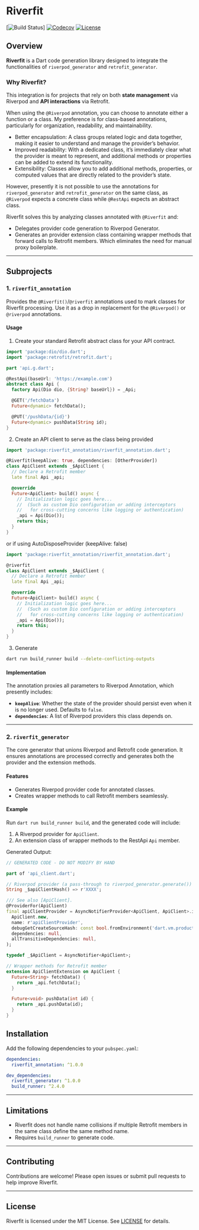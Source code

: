 # Riverfit

[![Build Status](https://github.com/digitaldem/riverfit/actions/workflows/main.yml/badge.svg)]
[![Codecov](https://codecov.io/gh/digitaldem/riverfit/graph/badge.svg?token=BIMM16FVQ6)](https://codecov.io/gh/digitaldem/riverfit)
[![License](https://img.shields.io/badge/license-MIT-blue)](https://opensource.org/licenses/MIT)


## Overview

**Riverfit** is a Dart code generation library designed to integrate the functionalities of `riverpod_generator` and `retrofit_generator`. 

### Why Riverfit?

This integration is for projects that rely on both **state management** via Riverpod and **API interactions** via Retrofit.

When using the `@Riverpod` annotation, you can choose to annotate either a function or a class. 
My preference is for class-based annotations, particularly for organization, readability, and maintainability.

- Better encapsulation: A class groups related logic and data together, making it easier to understand and manage the provider’s behavior.
- Improved readability: With a dedicated class, it’s immediately clear what the provider is meant to represent, and additional methods or properties can be added to extend its functionality.
- Extensibility: Classes allow you to add additional methods, properties, or computed values that are directly related to the provider’s state.

However, presently it is not possible to use the annotations for `riverpod_generator` and `retrofit_generator` on the same class, as `@Riverpod` expects a concrete class while `@RestApi` expects an abstract class.

Riverfit solves this by analyzing classes annotated with `@Riverfit` and:
- Delegates provider code generation to Riverpod Generator.
- Generates an provider extension class containing wrapper methods that forward calls to Retrofit members.
Which eliminates the need for manual proxy boilerplate.

---

## Subprojects

### 1. `riverfit_annotation`

Provides the `@Riverfit()`/`@riverfit` annotations used to mark classes for Riverfit processing.
Use it as a drop in replacement for the `@Riverpod()` or `@riverpod` annotations.

#### Usage

1. Create your standard Retrofit abstract class for your API contract.
```dart
import 'package:dio/dio.dart';
import 'package:retrofit/retrofit.dart';

part 'api.g.dart';

@RestApi(baseUrl: 'https://example.com')
abstract class Api {
  factory Api(Dio dio, {String? baseUrl}) = _Api;

  @GET('/fetchData')
  Future<dynamic> fetchData();

  @PUT('/pushData/{id}')
  Future<dynamic> pushData(String id);
}
```
2. Create an API client to serve as the class being provided
```dart
import 'package:riverfit_annotation/riverfit_annotation.dart';

@Riverfit(keepAlive: true, dependencies: [OtherProvider])
class ApiClient extends _$ApiClient {
  // Declare a Retrofit member
  late final Api _api;

  @override
  Future<ApiClient> build() async {
    // Initialization logic goes here... 
    //  (Such as custom Dio configuration or adding interceptors 
    //   for cross-cutting concerns like logging or authentication)
    _api = Api(Dio());
    return this;
  }
}
```
or if using AutoDisposeProvider (keepAlive: false)
```dart
import 'package:riverfit_annotation/riverfit_annotation.dart';

@riverfit
class ApiClient extends _$ApiClient {
  // Declare a Retrofit member
  late final Api _api;

  @override
  Future<ApiClient> build() async {
    // Initialization logic goes here... 
    //  (Such as custom Dio configuration or adding interceptors 
    //   for cross-cutting concerns like logging or authentication)
    _api = Api(Dio());
    return this;
  }
}
```
3. Generate
```bash
dart run build_runner build --delete-conflicting-outputs
```


#### Implementation

The annotation proxies all parameters to Riverpod Annotation, which presently includes:

- **`keepAlive`**: Whether the state of the provider should persist even when it is no longer used. Defaults to `false`.
- **`dependencies`**: A list of Riverpod providers this class depends on.


---

### 2. `riverfit_generator`

The core generator that unions Riverpod and Retrofit code generation. It ensures annotations are processed correctly and generates both the provider and the extension methods.

#### Features
- Generates Riverpod provider code for annotated classes.
- Creates wrapper methods to call Retrofit members seamlessly.

#### Example

Run `dart run build_runner build`, and the generated code will include:
1. A Riverpod provider for `ApiClient`.
2. An extension class of wrapper methods to the RestApi `Api` member.

Generated Output:
```dart
// GENERATED CODE - DO NOT MODIFY BY HAND

part of 'api_client.dart';

// Riverpod provider (a pass-through to riverpod_generator.generate())
String _$apiClientHash() => r'XXXX';

/// See also [ApiClient].
@ProviderFor(ApiClient)
final apiClientProvider = AsyncNotifierProvider<ApiClient, ApiClient>.internal(
  ApiClient.new,
  name: r'apiClientProvider',
  debugGetCreateSourceHash: const bool.fromEnvironment('dart.vm.product') ? null : _$apiClientHash,
  dependencies: null,
  allTransitiveDependencies: null,
);

typedef _$ApiClient = AsyncNotifier<ApiClient>;

// Wrapper methods for Retrofit member
extension ApiClientExtension on ApiClient {
  Future<String> fetchData() {
    return _api.fetchData();
  }

  Future<void> pushData(int id) {
    return _api.pushData(id);
  }
}
```

## Installation

Add the following dependencies to your `pubspec.yaml`:

```yaml
dependencies:
  riverfit_annotation: ^1.0.0

dev_dependencies:
  riverfit_generator: ^1.0.0
  build_runner: ^2.4.0
```

---



## Limitations

- Riverfit does not handle name collisions if multiple Retrofit members in the same class define the same method name.
- Requires `build_runner` to generate code.

---

## Contributing

Contributions are welcome! Please open issues or submit pull requests to help improve Riverfit.

---

## License

Riverfit is licensed under the MIT License. See [LICENSE](LICENSE) for details.
